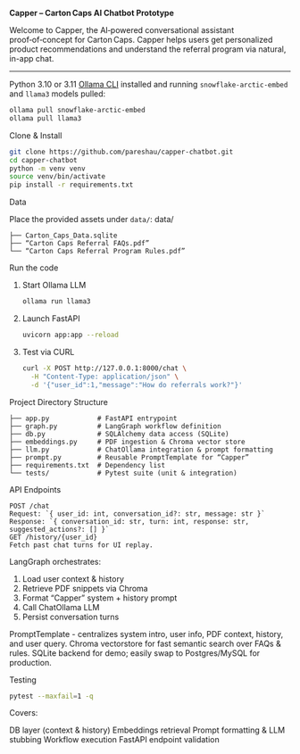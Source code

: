 ****Capper – Carton Caps AI Chatbot Prototype****

Welcome to Capper, the AI‑powered conversational assistant proof‑of‑concept for Carton Caps. 
Capper helps users get personalized product recommendations and understand the referral program via natural, in-app chat.

---

Python 3.10 or 3.11
 [Ollama CLI](https://ollama.com/) installed and running
 `snowflake-arctic-embed` and `llama3` models pulled:

  ```bash
  ollama pull snowflake-arctic-embed
  ollama pull llama3
  ```

Clone & Install

```bash
git clone https://github.com/pareshau/capper-chatbot.git
cd capper-chatbot
python -m venv venv
source venv/bin/activate
pip install -r requirements.txt
```

Data

Place the provided assets under `data/`:
data/
```
├── Carton_Caps_Data.sqlite
├── “Carton Caps Referral FAQs.pdf”
└── “Carton Caps Referral Program Rules.pdf”
```
Run the code

1. Start Ollama LLM

   ```bash
   ollama run llama3
   ```
2. Launch FastAPI

   ```bash
   uvicorn app:app --reload
   ```
3. Test via CURL

   ```bash
   curl -X POST http://127.0.0.1:8000/chat \
     -H "Content-Type: application/json" \
     -d '{"user_id":1,"message":"How do referrals work?"}'
   ```

Project Directory Structure
```
├── app.py            # FastAPI entrypoint
├── graph.py          # LangGraph workflow definition
├── db.py             # SQLAlchemy data access (SQLite)
├── embeddings.py     # PDF ingestion & Chroma vector store
├── llm.py            # ChatOllama integration & prompt formatting
├── prompt.py         # Reusable PromptTemplate for “Capper”
├── requirements.txt  # Dependency list
└── tests/            # Pytest suite (unit & integration)
```
API Endpoints
```
POST /chat
Request: `{ user_id: int, conversation_id?: str, message: str }`
Response: `{ conversation_id: str, turn: int, response: str, suggested_actions?: [] }`
GET /history/{user_id}
Fetch past chat turns for UI replay.
```
LangGraph orchestrates:
  1. Load user context & history
  2. Retrieve PDF snippets via Chroma
  3. Format “Capper” system + history prompt
  4. Call ChatOllama LLM
  5. Persist conversation turns

PromptTemplate - centralizes system intro, user info, PDF context, history, and user query.
Chroma vectorstore for fast semantic search over FAQs & rules.
SQLite backend for demo; easily swap to Postgres/MySQL for production.


Testing
```bash
pytest --maxfail=1 -q
```

Covers:

 DB layer (context & history)
 Embeddings retrieval
 Prompt formatting & LLM stubbing
 Workflow execution
 FastAPI endpoint validation

